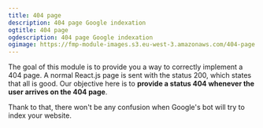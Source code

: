```yaml
---
title: 404 page
description: 404 page Google indexation
ogtitle: 404 page
ogdescription: 404 page Google indexation
ogimage: https://fmp-module-images.s3.eu-west-3.amazonaws.com/404-page.jpg
---
```


The goal of this module is to provide you a way to correctly implement a 404 page. A normal React.js page is sent with the status 200, which states that all is good. Our objective here is to **provide a status 404 whenever the user arrives on the 404 page**.

Thank to that, there won't be any confusion when Google's bot will try to index your website.